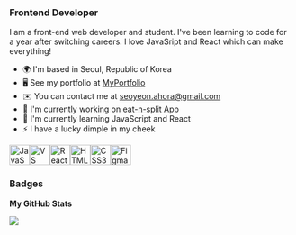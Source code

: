 ### Frontend Developer

I am a front-end web developer and student. I've been learning to code for a year after switching careers. I love JavaSript and React which can make everything!

* 🌍  I'm based in Seoul, Republic of Korea
* 🖥️  See my portfolio at [MyPortfolio](https://drive.google.com/drive/folders/1znwbMYnUDz9dg2p1jTApkTAaxUJY-Xz0?usp=drive_link)
* ✉️  You can contact me at [seoyeon.ahora@gmail.com](mailto:seoyeon.ahora@gmail.com)
* 🚀  I'm currently working on [eat-n-split App](https://github.com/seoyeonum/eat-n-split)
* 🧠  I'm currently learning JavaScript and React
* ⚡  I have a lucky dimple in my cheek

<p align="left">
<a href="https://developer.mozilla.org/en-US/docs/Web/JavaScript" target="_blank" rel="noreferrer"><img src="https://raw.githubusercontent.com/danielcranney/readme-generator/main/public/icons/skills/javascript-colored.svg" alt="JavaScript" title="JavaScript" width="36" height="36" /></a><a href="https://code.visualstudio.com/" target="_blank" rel="noreferrer"><img src="https://raw.githubusercontent.com/danielcranney/readme-generator/main/public/icons/skills/visualstudiocode-colored.svg" alt="VS Code" title="VS Code" width="36" height="36" /></a><a href="https://reactjs.org/" target="_blank" rel="noreferrer"><img src="https://raw.githubusercontent.com/danielcranney/readme-generator/main/public/icons/skills/react-colored.svg" alt="React" title="React" width="36" height="36" /></a><a href="https://developer.mozilla.org/en-US/docs/Glossary/HTML5" target="_blank" rel="noreferrer"><img src="https://raw.githubusercontent.com/danielcranney/readme-generator/main/public/icons/skills/html5-colored.svg" alt="HTML5" title="HTML5" width="36" height="36" /></a><a href="https://www.w3.org/TR/CSS/#css" target="_blank" rel="noreferrer"><img src="https://raw.githubusercontent.com/danielcranney/readme-generator/main/public/icons/skills/css3-colored.svg" alt="CSS3" title="CSS3" width="36" height="36" /></a><a href="https://www.figma.com/" target="_blank" rel="noreferrer"><img src="https://raw.githubusercontent.com/danielcranney/readme-generator/main/public/icons/skills/figma-colored.svg" alt="Figma" title="Figma" width="36" height="36" /></a>
</p>

### Badges

<b>My GitHub Stats</b>

<a href="http://www.github.com/seoyeonum"><img src="https://github-readme-streak-stats.herokuapp.com/?user=seoyeonum&stroke=ffffff&background=1c1917&ring=0891b2&fire=0891b2&currStreakNum=ffffff&currStreakLabel=0891b2&sideNums=ffffff&sideLabels=ffffff&dates=ffffff&hide_border=true" /></a>